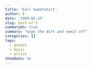```yaml
---
title: 'Earl Sweatshirt'
author: E
date: '1994-02-25'
slug: best-of-5
summaryOn: true
summary: "wipe the dirt and vomit off"
categories: []
tags:
  - quotes
  - music
  - artist
showDate: no
---
```


